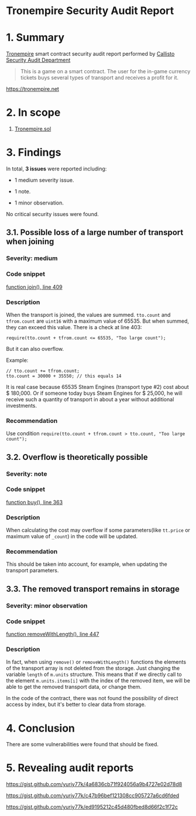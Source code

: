 # Tronempire Security Audit Report

# 1. Summary

[Tronempire](https://troneye.com/reveal?address=TGik1iQSWYR1zGVsMgeBY95oUoPmNQjwr5) smart contract security audit report performed by [Callisto Security Audit Department](https://github.com/EthereumCommonwealth/Auditing)

> This is a game on a smart contract. The user for the in-game currency tickets buys several types of transport and receives a profit for it.

https://tronempire.net

# 2. In scope

1. [Tronempire.sol](https://troneye.com/reveal?address=TGik1iQSWYR1zGVsMgeBY95oUoPmNQjwr5)

# 3. Findings

In total, **3 issues** were reported including:

- 1 medium severity issue.

- 1 note.

- 1 minor observation.

No critical security issues were found.

## 3.1. Possible loss of a large number of transport when joining

### Severity: medium

### Code snippet

[function join(), line 409](https://troneye.com/reveal?address=TGik1iQSWYR1zGVsMgeBY95oUoPmNQjwr5)

### Description

When the transport is joined, the values are summed. `tto.count` and `tfrom.count` are `uint16` with a maximum value of 65535. But when summed, they can exceed this value. There is a check at line 403:
```Solidity
require(tto.count + tfrom.count <= 65535, "Too large count");
```
But it can also overflow.

Example:
```Solidity
// tto.count += tfrom.count;
tto.count = 30000 + 35550; // this equals 14
```

It is real case because 65535 Steam Engines (transport type #2) cost about $ 180,000. Or if someone today buys Steam Engines for $ 25,000, he will receive such a quantity of transport in about a year without additional investments.

### Recommendation

Use condition `require(tto.count + tfrom.count > tto.count, "Too large count");`

## 3.2. Overflow is theoretically possible

### Severity: note

### Code snippet

[function buy(), line 363](https://troneye.com/reveal?address=TGik1iQSWYR1zGVsMgeBY95oUoPmNQjwr5)

### Description

When calculating the cost may overflow if some parameters(like `tt.price` or maximum value of `_count`) in the code will be updated.

### Recommendation

This should be taken into account, for example, when updating the transport parameters.

## 3.3. The removed transport remains in storage

### Severity: minor observation

### Code snippet

[function removeWithLength(), line 447](https://troneye.com/reveal?address=TGik1iQSWYR1zGVsMgeBY95oUoPmNQjwr5)

### Description

In fact, when using `remove()` or `removeWithLength()` functions the elements of the transport array is not deleted from the storage. Just changing the variable `length` of `m.units` structure. This means that if we directly call to the element `m.units.items[i]` with the index of the removed item, we will be able to get the removed transport data, or change them.

In the code of the contract, there was not found the possibility of direct access by index, but it's better to clear data from storage.

# 4. Conclusion

There are some vulnerabilities were found that should be fixed.

# 5. Revealing audit reports

https://gist.github.com/yuriy77k/4a6836cb71f924056a9b4727e02d78d8

https://gist.github.com/yuriy77k/c47b96bef121308cc905727a6cd6fded

https://gist.github.com/yuriy77k/ed9195212c45d480fbed8d66f2c1f72c
